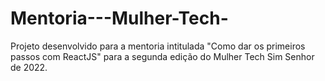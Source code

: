 # Mentoria---Mulher-Tech-
Projeto desenvolvido para a mentoria intitulada "Como dar os primeiros passos com ReactJS" para a segunda edição do Mulher Tech Sim Senhor de 2022.
